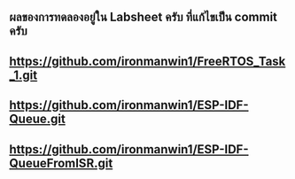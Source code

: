 ## ผลของการทดลองอยู่ใน Labsheet ครับ ที่แก้ไขเป็น commit ครับ
## https://github.com/ironmanwin1/FreeRTOS_Task_1.git 

## https://github.com/ironmanwin1/ESP-IDF-Queue.git

## https://github.com/ironmanwin1/ESP-IDF-QueueFromISR.git
